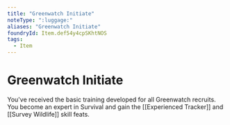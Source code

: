 ```yaml
---
title: "Greenwatch Initiate"
noteType: ":luggage:"
aliases: "Greenwatch Initiate"
foundryId: Item.def54y4cpSKhtNOS
tags:
  - Item
---
```


# Greenwatch Initiate

You've received the basic training developed for all Greenwatch recruits. You become an expert in Survival and gain the [[Experienced Tracker]] and [[Survey Wildlife]] skill feats.
